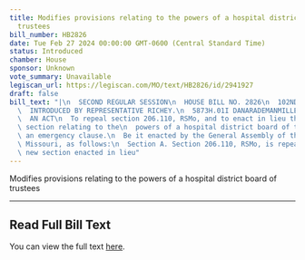 ```yaml
---
title: Modifies provisions relating to the powers of a hospital district board of
  trustees
bill_number: HB2826
date: Tue Feb 27 2024 00:00:00 GMT-0600 (Central Standard Time)
status: Introduced
chamber: House
sponsor: Unknown
vote_summary: Unavailable
legiscan_url: https://legiscan.com/MO/text/HB2826/id/2941927
draft: false
bill_text: "|\n  SECOND REGULAR SESSION\n  HOUSE BILL NO. 2826\n  102ND GENERAL ASSEMBLY\n\
  \  INTRODUCED BY REPRESENTATIVE RICHEY.\n  5873H.01I DANARADEMANMILLER,ChiefClerk\n\
  \  AN ACT\n  To repeal section 206.110, RSMo, and to enact in lieu thereof one new\
  \ section relating to the\n  powers of a hospital district board of trustees, with\
  \ an emergency clause.\n  Be it enacted by the General Assembly of the state of\
  \ Missouri, as follows:\n  Section A. Section 206.110, RSMo, is repealed and one\
  \ new section enacted in lieu"
---
```

Modifies provisions relating to the powers of a hospital district board of trustees

---

## Read Full Bill Text

You can view the full text [here](https://legiscan.com/MO/text/HB2826/id/2941927).
